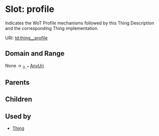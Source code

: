 
# Slot: profile


Indicates the WoT Profile mechanisms followed by this Thing Description and the corresponding Thing implementation.

URI: [td:thing__profile](https://www.w3.org/2019/wot/td#thing__profile)


## Domain and Range

None &#8594;  <sub>0..\*</sub> [AnyUri](types/AnyUri.md)

## Parents


## Children


## Used by

 * [Thing](Thing.md)
